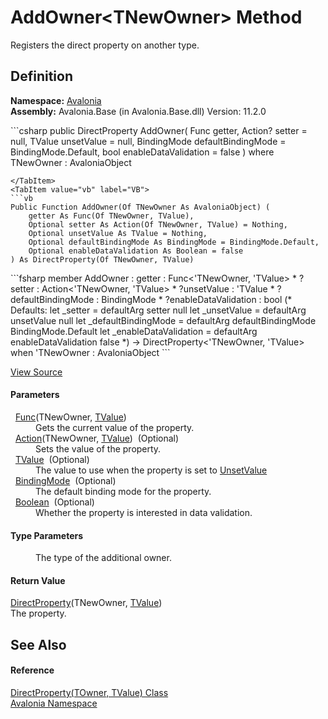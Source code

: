 # AddOwner&lt;TNewOwner&gt; Method


Registers the direct property on another type.



## Definition
**Namespace:** <a href="N_Avalonia">Avalonia</a>  
**Assembly:** Avalonia.Base (in Avalonia.Base.dll) Version: 11.2.0

<Tabs groupId="api-code-preview">
<TabItem value="csharp" label="C#">
```csharp
public DirectProperty<TNewOwner, TValue> AddOwner<TNewOwner>(
	Func<TNewOwner, TValue> getter,
	Action<TNewOwner, TValue>? setter = null,
	TValue unsetValue = null,
	BindingMode defaultBindingMode = BindingMode.Default,
	bool enableDataValidation = false
)
where TNewOwner : AvaloniaObject

```
</TabItem>
<TabItem value="vb" label="VB">
```vb
Public Function AddOwner(Of TNewOwner As AvaloniaObject) ( 
	getter As Func(Of TNewOwner, TValue),
	Optional setter As Action(Of TNewOwner, TValue) = Nothing,
	Optional unsetValue As TValue = Nothing,
	Optional defaultBindingMode As BindingMode = BindingMode.Default,
	Optional enableDataValidation As Boolean = false
) As DirectProperty(Of TNewOwner, TValue)
```
</TabItem>
<TabItem value="fsharp" label="F#">
```fsharp
member AddOwner : 
        getter : Func<'TNewOwner, 'TValue> * 
        ?setter : Action<'TNewOwner, 'TValue> * 
        ?unsetValue : 'TValue * 
        ?defaultBindingMode : BindingMode * 
        ?enableDataValidation : bool 
(* Defaults:
        let _setter = defaultArg setter null
        let _unsetValue = defaultArg unsetValue null
        let _defaultBindingMode = defaultArg defaultBindingMode BindingMode.Default
        let _enableDataValidation = defaultArg enableDataValidation false
*)
-> DirectProperty<'TNewOwner, 'TValue>  when 'TNewOwner : AvaloniaObject
```
</TabItem>
</Tabs>



<a href="https://github.com/AvaloniaUI/Avalonia/tree/master/src/Avalonia.Base/DirectProperty.cs#L88" title="View the source code">View Source</a>



#### Parameters
<dl><dt>  <a href="https://learn.microsoft.com/dotnet/api/system.func-2" target="_blank" rel="noopener noreferrer">Func</a>(TNewOwner, <a href="T_Avalonia_DirectProperty_2">TValue</a>)</dt><dd>Gets the current value of the property.</dd><dt>  <a href="https://learn.microsoft.com/dotnet/api/system.action-2" target="_blank" rel="noopener noreferrer">Action</a>(TNewOwner, <a href="T_Avalonia_DirectProperty_2">TValue</a>)  (Optional)</dt><dd>Sets the value of the property.</dd><dt>  <a href="T_Avalonia_DirectProperty_2">TValue</a>  (Optional)</dt><dd>The value to use when the property is set to <a href="F_Avalonia_AvaloniaProperty_UnsetValue">UnsetValue</a></dd><dt>  <a href="T_Avalonia_Data_BindingMode">BindingMode</a>  (Optional)</dt><dd>The default binding mode for the property.</dd><dt>  <a href="https://learn.microsoft.com/dotnet/api/system.boolean" target="_blank" rel="noopener noreferrer">Boolean</a>  (Optional)</dt><dd>Whether the property is interested in data validation.</dd></dl>

#### Type Parameters
<dl><dt /><dd>The type of the additional owner.</dd></dl>

#### Return Value
<a href="T_Avalonia_DirectProperty_2">DirectProperty</a>(TNewOwner, <a href="T_Avalonia_DirectProperty_2">TValue</a>)  
The property.

## See Also


#### Reference
<a href="T_Avalonia_DirectProperty_2">DirectProperty(TOwner, TValue) Class</a>  
<a href="N_Avalonia">Avalonia Namespace</a>  
